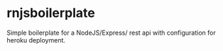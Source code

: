 # rnjsboilerplate
Simple boilerplate for a NodeJS/Express/ rest api with configuration for heroku deployment.
